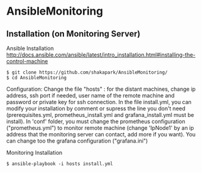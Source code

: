 # AnsibleMonitoring
## Installation (on Monitoring Server)
Ansible Installation
http://docs.ansible.com/ansible/latest/intro_installation.html#installing-the-control-machine

~~~ shell
$ git clone https://github.com/shakapark/AnsibleMonitoring/
$ cd AnsibleMonitoring
~~~

Configuration:
Change the file "hosts" : for the distant machines, change ip address, ssh port if needed, user name of the remote machine and password or private key for ssh connection.
In the file install.yml, you can modify your installation by comment or supress the line you don't need (prerequisites.yml, prometheus_install.yml and grafana_install.yml must be install).
In 'conf' folder, you must change the prometheus configuration ("prometheus.yml") to monitor remote machine (change 'IpNode1' by an ip address that the monitoring server can contact, add more if you want).
You can change too the grafana configuration ("grafana.ini")

Monitoring Installation
~~~ shell
$ ansible-playbook -i hosts install.yml
~~~

